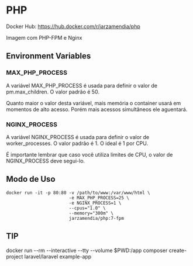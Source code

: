 # PHP

Docker Hub: https://hub.docker.com/r/jarzamendia/php

Imagem com PHP-FPM e Nginx

## Environment Variables

### MAX_PHP_PROCESS

A variável MAX_PHP_PROCESS é usada para definir o valor de pm.max_children. O valor padrão é 50.

Quanto maior o valor desta variável, mais memória o container usará em momentos de alto acesso. Porém mais acessos simultâneos ele aguentará.


### NGINX_PROCESS

A variável NGINX_PROCESS é usada para definir o valor de worker_processes. O valor padrão é 1. O ideal é 1 por CPU.

É importante lembrar que caso você utiliza limites de CPU, o valor de NGINX_PROCESS deve segui-lo.

## Modo de Uso

```shell
docker run -it -p 80:80 -v /path/to/www:/var/www/html \ 
                        -e MAX_PHP_PROCESS=25 \
                        -e NGINX_PROCESS=1 \
                        --cpus="1.0" \
                        --memory="300m" \
                        jarzamendia/php:7-fpm
```

## TIP

docker run --rm --interactive --tty --volume $PWD:/app composer create-project laravel/laravel example-app
